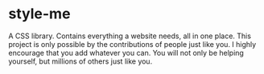 # style-me
A CSS library. Contains everything a website needs, all in one place.
This project is only possible by the contributions of people just like you. I highly encourage that you add whatever you can.
You will not only be helping yourself, but millions of others just like you.
